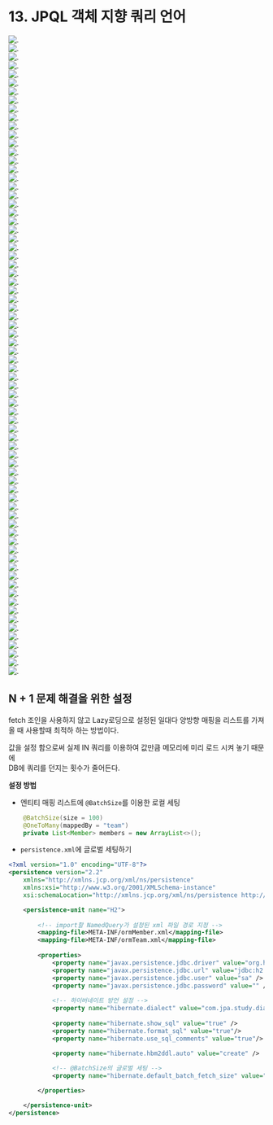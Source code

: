 # 13. JPQL 객체 지향 쿼리 언어

![.](./img/1.png)  
![.](./img/2.png)  
![.](./img/3.png)  
![.](./img/4.png)  
![.](./img/5.png)  
![.](./img/6.png)  
![.](./img/7.png)  
![.](./img/8.png)  
![.](./img/9.png)  
![.](./img/10.png)  
![.](./img/11.png)  
![.](./img/12.png)  
![.](./img/13.png)  
![.](./img/14.png)  
![.](./img/15.png)  
![.](./img/16.png)  
![.](./img/17.png)  
![.](./img/18.png)  
![.](./img/19.png)  
![.](./img/20.png)  
![.](./img/21.png)  
![.](./img/22.png)  
![.](./img/23.png)  
![.](./img/24.png)  
![.](./img/25.png)  
![.](./img/26.png)  
![.](./img/27.png)  
![.](./img/28.png)  
![.](./img/29.png)  
![.](./img/30.png)  
![.](./img/31.png)  
![.](./img/32.png)  
![.](./img/33.png)  
![.](./img/34.png)  
![.](./img/35.png)  
![.](./img/36.png)  
![.](./img/37.png)  
![.](./img/38.png)  
![.](./img/39.png)  
![.](./img/40.png)  
![.](./img/41.png)  
![.](./img/42.png)  
![.](./img/43.png)  
![.](./img/44.png)  
![.](./img/45.png)  
![.](./img/46.png)  
![.](./img/47.png)  
![.](./img/48.png)  
![.](./img/49.png)  
![.](./img/50.png)  
![.](./img/51.png)  
![.](./img/52.png)  
![.](./img/53.png)  
![.](./img/54.png)  
![.](./img/55.png)  
![.](./img/56.png)  
![.](./img/57.png)  
![.](./img/58.png)  
![.](./img/59.png)  
![.](./img/60.png)  
![.](./img/61.png)  
![.](./img/62.png)  
![.](./img/63.png)  
![.](./img/64.png)  
![.](./img/65.png)  
![.](./img/66.png)  
![.](./img/67.png)  
![.](./img/68.png)  
![.](./img/69.png)  
![.](./img/70.png)  
![.](./img/71.png)  
![.](./img/72.png)  
![.](./img/73.png)  
![.](./img/74.png)  

## N + 1 문제 해결을 위한 설정
fetch 조인을 사용하지 않고 Lazy로딩으로 설정된 일대다 양방향 매핑을 리스트를 가져올 때
사용할때 최적하 하는 방법이다.  
  
값을 설정 함으로써 실제 IN 쿼리를 이용하여 값만큼 메모리에 미리 로드 시켜 놓기 때문에  
DB에 쿼리를 던지는 횟수가 줄어든다.  

**설정 방법**
- 엔티티 매핑 리스트에 `@BatchSize`를 이용한 로컬 세팅 
```java
    @BatchSize(size = 100)
    @OneToMany(mappedBy = "team")
    private List<Member> members = new ArrayList<>();
```
- `persistence.xml`에 글로벌 세팅하기

```xml
<?xml version="1.0" encoding="UTF-8"?>
<persistence version="2.2" 
    xmlns="http://xmlns.jcp.org/xml/ns/persistence"
	xmlns:xsi="http://www.w3.org/2001/XMLSchema-instance"
	xsi:schemaLocation="http://xmlns.jcp.org/xml/ns/persistence http://xmlns.jcp.org/xml/ns/persistence/persistence_2_2.xsd">

	<persistence-unit name="H2">
	
	    <!-- import할 NamedQuery가 설정된 xml 파일 경로 지정 -->
	    <mapping-file>META-INF/ormMember.xml</mapping-file>
	    <mapping-file>META-INF/ormTeam.xml</mapping-file>
	    
		<properties>
			<property name="javax.persistence.jdbc.driver" value="org.h2.Driver" />
			<property name="javax.persistence.jdbc.url" value="jdbc:h2:tcp://localhost/~/test" />
			<property name="javax.persistence.jdbc.user" value="sa" />
			<property name="javax.persistence.jdbc.password" value="" />
			
			<!-- 하이버네이트 방언 설정 -->
			<property name="hibernate.dialect" value="com.jpa.study.dialect.CustomH2Dialect" />
			
			<property name="hibernate.show_sql" value="true" />
			<property name="hibernate.format_sql" value="true"/>
			<property name="hibernate.use_sql_comments" value="true"/>

			<property name="hibernate.hbm2ddl.auto" value="create" />
			
			<!-- @BatchSize의 글로벌 세팅 -->
			<property name="hibernate.default_batch_fetch_size" value="100"/>

		</properties>

	</persistence-unit>
</persistence>
```